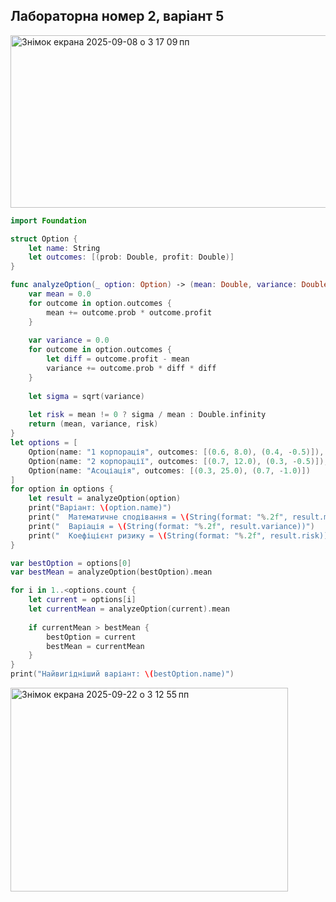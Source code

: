 ## Лабораторна номер 2, варіант 5

<img width="668" height="276" alt="Знімок екрана 2025-09-08 о 3 17 09 пп" src="https://github.com/user-attachments/assets/cb93ab96-2adc-42d9-a16e-5e783b49f950" />


```swift
import Foundation

struct Option {
    let name: String
    let outcomes: [(prob: Double, profit: Double)]
}

func analyzeOption(_ option: Option) -> (mean: Double, variance: Double, risk: Double) {
    var mean = 0.0
    for outcome in option.outcomes {
        mean += outcome.prob * outcome.profit
    }
    
    var variance = 0.0
    for outcome in option.outcomes {
        let diff = outcome.profit - mean
        variance += outcome.prob * diff * diff
    }
    
    let sigma = sqrt(variance)
    
    let risk = mean != 0 ? sigma / mean : Double.infinity
    return (mean, variance, risk)
}
let options = [
    Option(name: "1 корпорація", outcomes: [(0.6, 8.0), (0.4, -0.5)]),
    Option(name: "2 корпорації", outcomes: [(0.7, 12.0), (0.3, -0.5)]),
    Option(name: "Асоціація", outcomes: [(0.3, 25.0), (0.7, -1.0)])
]
for option in options {
    let result = analyzeOption(option)
    print("Варіант: \(option.name)")
    print("  Математичне сподівання = \(String(format: "%.2f", result.mean)) млн грн")
    print("  Варіація = \(String(format: "%.2f", result.variance))")
    print("  Коефіцієнт ризику = \(String(format: "%.2f", result.risk))\n")
}

var bestOption = options[0]
var bestMean = analyzeOption(bestOption).mean

for i in 1..<options.count {
    let current = options[i]
    let currentMean = analyzeOption(current).mean
    
    if currentMean > bestMean {
        bestOption = current
        bestMean = currentMean
    }
}
print("Найвигідніший варіант: \(bestOption.name)")

```
<img width="444" height="326" alt="Знімок екрана 2025-09-22 о 3 12 55 пп" src="https://github.com/user-attachments/assets/0f1e969e-f62a-4783-8e5a-bb149e5c9b5e" />



